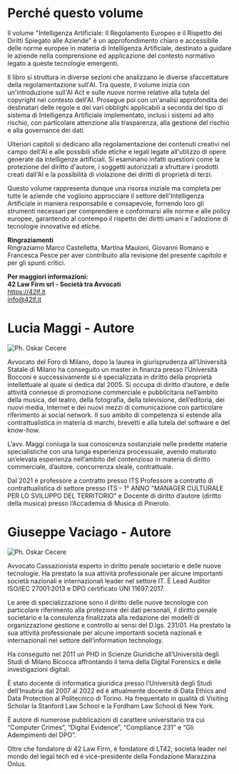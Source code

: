 # Perché questo volume

Il volume "Intelligenza Artificiale: Il Regolamento Europeo e il Rispetto dei Diritti Spiegato alle Aziende" è un approfondimento chiaro e accessibile delle norme europee in materia di Intelligenza Artificiale, destinato a guidare le aziende nella comprensione ed applicazione del contesto normativo legato a queste tecnologie emergenti. 

Il libro si struttura in diverse sezioni che analizzano le diverse sfaccettature della regolamentazione sull'AI. Tra queste, il volume inizia con un'introduzione sull'AI Act e sulle nuove norme relative alla tutela del copyright nel contesto dell'AI. Prosegue poi con un'analisi approfondita dei destinatari delle regole e dei vari obblighi applicabili a seconda del tipo di sistema di Intelligenza Artificiale implementato, inclusi i sistemi ad alto rischio, con particolare attenzione alla trasparenza, alla gestione del rischio e alla governance dei dati.

Ulteriori capitoli si dedicano alla regolamentazione dei contenuti creativi nel campo dell'AI e alle possibili sfide etiche e legali legate all'utilizzo di opere generate da intelligenze artificiali. Si esaminano infatti questioni come la protezione del diritto d'autore, i soggetti autorizzati a sfruttare i prodotti creati dall'AI e la possibilità di violazione dei diritti di proprietà di terzi.

Questo volume rappresenta dunque una risorsa iniziale ma completa per tutte le aziende che vogliono approcciare il settore dell'Intelligenza Artificiale in maniera responsabile e consapevole, fornendo loro gli strumenti necessari per comprendere e conformarsi alle norme e alle policy europee, garantendo al contempo il rispetto dei diritti umani e l'adozione di tecnologie innovative ed etiche.

**Ringraziamenti**  
Ringraziamo Marco Castelletta, Martina Mauloni, Giovanni Romano e Francesca Pesce per aver contribuito alla revisione del presente capitolo e per gli spunti critici.

**Per maggiori informazioni:**  
**42 Law Firm srl - Società tra Avvocati**  
https://42lf.it  
info@42lf.it


# Lucia Maggi - Autore

![Ph. Oskar Cecere](images/BIO_MAGGI.jpg)

Avvocato del Foro di Milano, dopo la laurea in giurisprudenza all’Università Statale di Milano ha conseguito un master in finanza presso l’Università Bocconi e successivamente si è specializzata in diritto della proprietà intellettuale al quale si dedica dal 2005. Si occupa di diritto d’autore, e delle attività connesse di promozione commerciale e pubblicitaria nell’ambito della musica, del teatro, della fotografia, della televisione, dell’editoria, dei nuovi media, Internet e dei nuovi mezzi di comunicazione con particolare riferimento ai social network. Il suo ambito di competenza si estende alla contrattualistica in materia di marchi, brevetti e alla tutela del software e del know-how.

L’avv. Maggi coniuga la sua conoscenza sostanziale nelle predette materie specialistiche con una lunga esperienza processuale, avendo maturato un’elevata esperienza nell’ambito del contenzioso in materia di diritto commerciale, d’autore, concorrenza sleale, contrattuale.

Dal 2021 è professore a contratto presso ITS Professore a contratto di contrattualistica di settore presso ITS - 1° ANNO "MANAGER CULTURALE PER LO SVILUPPO DEL TERRITORIO" e Docente di diritto d’autore (diritto della musica) presso l’Accademia di Musica di Pinerolo.

# Giuseppe Vaciago - Autore

![Ph. Oskar Cecere](images/BIO_VACIAGO.jpg)

Avvocato Cassazionista esperto in diritto penale societario e delle nuove tecnologie. Ha prestato la sua attività professionale per alcune importanti società nazionali e internazionali leader nel settore IT. È Lead Auditor ISO/IEC 27001:2013 e DPO certificato UNI 11697:2017.

Le aree di specializzazione sono il diritto delle nuove tecnologie con particolare riferimento alla protezione dei dati personali, il diritto penale societario e la consulenza finalizzata alla redazione dei modelli di organizzazione gestione e controllo ai sensi del D.lgs. 231/01. Ha prestato la sua attività professionale per alcune importanti società nazionali e internazionali nel settore dell’information technology.

Ha conseguito nel 2011 un PHD in Scienze Giuridiche all’Università degli Studi di Milano Bicocca affrontando il tema della Digital Forensics e delle investigazioni digitali.

È stato docente di informatica giuridica presso l’Università degli Studi dell’Insubria dal 2007 al 2022 ed è attualmente docente di Data Ethics and Data Protection al Politecnico di Torino. Ha frequentato in qualità di Visiting Scholar la Stanford Law School e la Fordham Law School di New York.

È autore di numerose pubblicazioni di carattere universitario tra cui “Computer Crimes”, “Digital Evidence”, “Compliance 231” e “Gli Adempimenti del DPO”.

Oltre che fondatore di 42 Law Firm, è fondatore di LT42, società leader nel mondo del legal tech ed è vice-presidente della Fondazione Marazzina Onlus.

